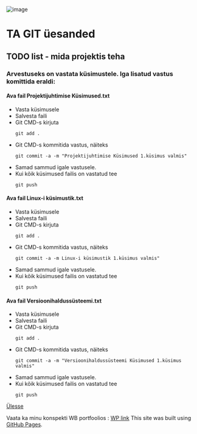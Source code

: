 ![image](https://github.com/user-attachments/assets/84c23b84-c036-45dd-97f2-4b1a2a1f2846)
# TA GIT üesanded
<a name="readme-top"></a>
## TODO list - mida projektis teha
### Arvestuseks on vastata küsimustele. Iga lisatud vastus komittida eraldi:

#### Ava fail Projektijuhtimise Küsimused.txt
* Vasta küsimusele
* Salvesta faili
* Git CMD-s kirjuta
  ```
  git add .
  ```
* Git CMD-s kommitida vastus, näiteks
  ```
  git commit -a -m "Projektijuhtimise Küsimused 1.küsimus valmis"
  ```
* Samad sammud igale vastusele.
* Kui kõik küsimused failis on vastatud tee
  ```
  git push
  ```
#### Ava fail Linux-i küsimustik.txt
* Vasta küsimusele
* Salvesta faili
* Git CMD-s kirjuta
  ```
  git add .
  ```
* Git CMD-s kommitida vastus, näiteks
  ```
  git commit -a -m Linux-i küsimustik 1.küsimus valmis"
  ```
* Samad sammud igale vastusele.
* Kui kõik küsimused failis on vastatud tee
  ```
  git push
  ```
#### Ava fail Versioonihaldussüsteemi.txt
* Vasta küsimusele
* Salvesta faili
* Git CMD-s kirjuta
  ```
  git add .
  ```
* Git CMD-s kommitida vastus, näiteks
  ```
  git commit -a -m "Versioonihaldussüsteemi Küsimused 1.küsimus valmis"
  ```
* Samad sammud igale vastusele.
* Kui kõik küsimused failis on vastatud tee
  ```
  git push
  ```
<a href="#readme-top">Ülesse</a>

Vaata ka minu konspekti WB portfoolios : <a href="https://marilunatei24.thkit.ee/wp/" target="_blank">WP link</a>
This site was built using [GitHub Pages](https://pages.github.com/).
